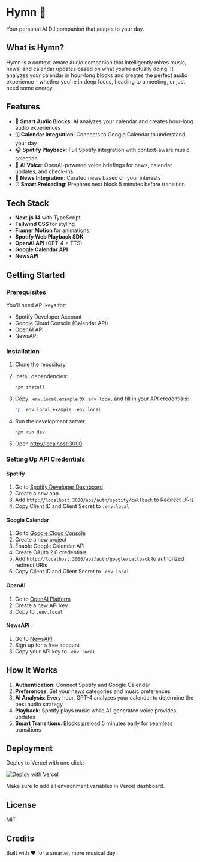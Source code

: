 # Hymn 🎵

Your personal AI DJ companion that adapts to your day.

## What is Hymn?

Hymn is a context-aware audio companion that intelligently mixes music, news, and calendar updates based on what you're actually doing. It analyzes your calendar in hour-long blocks and creates the perfect audio experience - whether you're in deep focus, heading to a meeting, or just need some energy.

## Features

- 🎵 **Smart Audio Blocks**: AI analyzes your calendar and creates hour-long audio experiences
- 🗓️ **Calendar Integration**: Connects to Google Calendar to understand your day
- 🎧 **Spotify Playback**: Full Spotify integration with context-aware music selection
- 🤖 **AI Voice**: OpenAI-powered voice briefings for news, calendar updates, and check-ins
- 📰 **News Integration**: Curated news based on your interests
- ⏰ **Smart Preloading**: Prepares next block 5 minutes before transition

## Tech Stack

- **Next.js 14** with TypeScript
- **Tailwind CSS** for styling
- **Framer Motion** for animations
- **Spotify Web Playback SDK**
- **OpenAI API** (GPT-4 + TTS)
- **Google Calendar API**
- **NewsAPI**

## Getting Started

### Prerequisites

You'll need API keys for:
- Spotify Developer Account
- Google Cloud Console (Calendar API)
- OpenAI API
- NewsAPI

### Installation

1. Clone the repository
2. Install dependencies:
   ```bash
   npm install
   ```

3. Copy `.env.local.example` to `.env.local` and fill in your API credentials:
   ```bash
   cp .env.local.example .env.local
   ```

4. Run the development server:
   ```bash
   npm run dev
   ```

5. Open [http://localhost:3000](http://localhost:3000)

### Setting Up API Credentials

#### Spotify
1. Go to [Spotify Developer Dashboard](https://developer.spotify.com/dashboard)
2. Create a new app
3. Add `http://localhost:3000/api/auth/spotify/callback` to Redirect URIs
4. Copy Client ID and Client Secret to `.env.local`

#### Google Calendar
1. Go to [Google Cloud Console](https://console.cloud.google.com/)
2. Create a new project
3. Enable Google Calendar API
4. Create OAuth 2.0 credentials
5. Add `http://localhost:3000/api/auth/google/callback` to authorized redirect URIs
6. Copy Client ID and Client Secret to `.env.local`

#### OpenAI
1. Go to [OpenAI Platform](https://platform.openai.com/api-keys)
2. Create a new API key
3. Copy to `.env.local`

#### NewsAPI
1. Go to [NewsAPI](https://newsapi.org/)
2. Sign up for a free account
3. Copy your API key to `.env.local`

## How It Works

1. **Authentication**: Connect Spotify and Google Calendar
2. **Preferences**: Set your news categories and music preferences
3. **AI Analysis**: Every hour, GPT-4 analyzes your calendar to determine the best audio strategy
4. **Playback**: Spotify plays music while AI-generated voice provides updates
5. **Smart Transitions**: Blocks preload 5 minutes early for seamless transitions

## Deployment

Deploy to Vercel with one click:

[![Deploy with Vercel](https://vercel.com/button)](https://vercel.com/new/clone?repository-url=https://github.com/yourusername/hymn)

Make sure to add all environment variables in Vercel dashboard.

## License

MIT

## Credits

Built with ❤️ for a smarter, more musical day.
